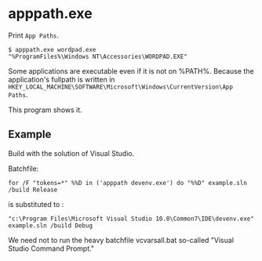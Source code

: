 apppath.exe
===========

Print `App Paths`.

```
$ apppath.exe wordpad.exe
"%ProgramFiles%\Windows NT\Accessories\WORDPAD.EXE"
```

Some applications are executable even if it is not on %PATH%.
Because the application's fullpath is written in 
`HKEY_LOCAL_MACHINE\SOFTWARE\Microsoft\Windows\CurrentVersion\App Paths`.

This program shows it.

Example
-------

Build with the solution of Visual Studio.

Batchfile:

```
for /F "tokens=*" %%D in ('apppath devenv.exe') do "%%D" example.sln /build Release
```

is substituted to :

```
"c:\Program Files\Microsoft Visual Studio 10.0\Common7\IDE\devenv.exe" example.sln /build Debug
```

We need not to run the heavy batchfile vcvarsall.bat so-called "Visual Studio Command Prompt."
